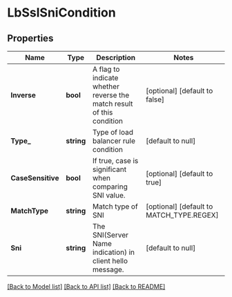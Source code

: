 # LbSslSniCondition

## Properties
Name | Type | Description | Notes
------------ | ------------- | ------------- | -------------
**Inverse** | **bool** | A flag to indicate whether reverse the match result of this condition | [optional] [default to false]
**Type_** | **string** | Type of load balancer rule condition | [default to null]
**CaseSensitive** | **bool** | If true, case is significant when comparing SNI value.  | [optional] [default to true]
**MatchType** | **string** | Match type of SNI | [optional] [default to MATCH_TYPE.REGEX]
**Sni** | **string** | The SNI(Server Name indication) in client hello message.  | [default to null]

[[Back to Model list]](../README.md#documentation-for-models) [[Back to API list]](../README.md#documentation-for-api-endpoints) [[Back to README]](../README.md)

